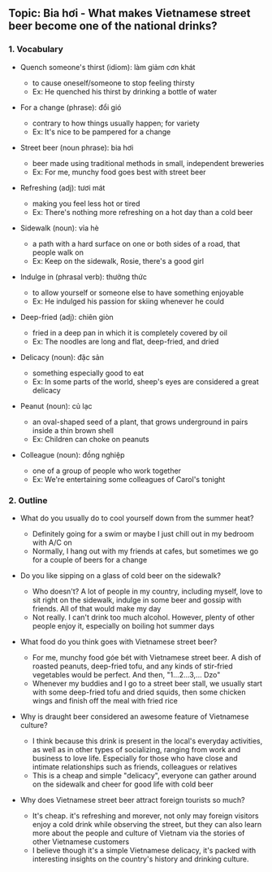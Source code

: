 ## Topic: Bia hơi - What makes Vietnamese street beer become one of the national drinks?

### 1. Vocabulary
- Quench someone's thirst (idiom): làm giảm cơn khát
  + to cause oneself/someone to stop feeling thirsty
  + Ex: He quenched his thirst by drinking a bottle of water

- For a change (phrase): đổi gió
  + contrary to how things usually happen; for variety
  + Ex: It's nice to be pampered for a change

- Street beer (noun phrase): bia hơi
  + beer made using traditional methods in small, independent breweries
  + Ex: For me, munchy food goes best with street beer

- Refreshing (adj): tươi mát
  + making you feel less hot or tired
  + Ex: There's nothing more refreshing on a hot day than a cold beer

- Sidewalk (noun): vỉa hè
  + a path with a hard surface on one or both sides of a road, that people walk on
  + Ex: Keep on the sidewalk, Rosie, there's a good girl

- Indulge in (phrasal verb): thưởng thức
  + to allow yourself or someone else to have something enjoyable
  + Ex: He indulged his passion for skiing whenever he could

- Deep-fried (adj): chiên giòn
  + fried in a deep pan in which it is completely covered by oil
  + Ex: The noodles are long and flat, deep-fried, and dried

- Delicacy (noun): đặc sản
  + something especially good to eat
  + Ex: In some parts of the world, sheep's eyes are considered a great delicacy

- Peanut (noun): củ lạc
  + an oval-shaped seed of a plant, that grows underground in pairs inside a thin brown shell
  + Ex: Children can choke on peanuts

- Colleague (noun): đồng nghiệp
  + one of a group of people who work together
  + Ex: We're entertaining some colleagues of Carol's tonight

### 2. Outline
- What do you usually do to cool yourself down from the summer heat?
  + Definitely going for a swim or maybe I just chill out in my bedroom with A/C on
  + Normally, I hang out with my friends at cafes, but sometimes we go for a couple of beers for a change

- Do you like sipping on a glass of cold beer on the sidewalk?
  + Who doesn't? A lot of people in my country, including myself, love to sit right on the sidewalk, indulge in some beer and gossip with friends. All of that would make my day
  + Not really. I can't drink too much alcohol. However, plenty of other people enjoy it, especially on boiling hot summer days

- What food do you think goes with Vietnamese street beer?
  + For me, munchy food góe bét with Vietnamese street beer. A dish of roasted peanuts, deep-fried tofu, and any kinds of stir-fried vegetables would be perfect. And then, "1...2...3,... Dzo"
  + Whenever my buddies and I go to a street beer stall, we usually start with some deep-fried tofu and dried squids, then some chicken wings and finish off the meal with fried rice

- Why is draught beer considered an awesome feature of Vietnamese culture?
  + I think because this drink is present in the local's everyday activities, as well as in other types of socializing, ranging from work and business to love life. Especially for those who have close and intimate relationships such as friends, colleagues or relatives
  + This is a cheap and simple "delicacy", everyone can gather around on the sidewalk and cheer for good life with cold beer

- Why does Vietnamese street beer attract foreign tourists so much?
  + It's cheap. it's refreshing and morever, not only may foreign visitors enjoy a cold drink while observing the street, but they can also learn more about the people and culture of Vietnam via the stories of other Vietnamese customers
  + I believe though it's a simple Vietnamese delicacy, it's packed with interesting insights on the country's history and drinking culture.